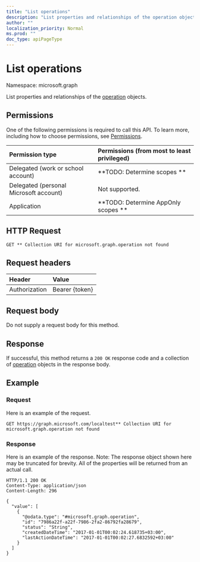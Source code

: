 ```yaml
---
title: "List operations"
description: "List properties and relationships of the operation objects."
author: ""
localization_priority: Normal
ms.prod: ""
doc_type: apiPageType
---
```


# List operations

Namespace: microsoft.graph

List properties and relationships of the [operation](../resources/operation.md) objects.

## Permissions
One of the following permissions is required to call this API. To learn more, including how to choose permissions, see [Permissions](/concepts/permissions-reference.md).

|Permission type|Permissions (from most to least privileged)|
|:---|:---|
|Delegated (work or school account)|**TODO: Determine scopes **|
|Delegated (personal Microsoft account)|Not supported.|
|Application|**TODO: Determine AppOnly scopes **|

## HTTP Request
<!-- {
  "blockType": "ignored"
}
-->
``` http
GET ** Collection URI for microsoft.graph.operation not found
```

## Request headers
|Header|Value|
|:---|:---|
|Authorization|Bearer {token}|

## Request body
Do not supply a request body for this method.

## Response
If successful, this method returns a `200 OK` response code and a collection of [operation](../resources/operation.md) objects in the response body.

## Example

### Request
Here is an example of the request.
<!-- {
  "blockType": "request",
  "name": "get_operation"
}
-->
``` http
GET https://graph.microsoft.com/localtest** Collection URI for microsoft.graph.operation not found
```

### Response
Here is an example of the response. Note: The response object shown here may be truncated for brevity. All of the properties will be returned from an actual call.
<!-- {
  "blockType": "response",
  "truncated": true,
  "@odata.type": "collection(microsoft.graph.operation)"
}
-->
``` http
HTTP/1.1 200 OK
Content-Type: application/json
Content-Length: 296

{
  "value": [
    {
      "@odata.type": "#microsoft.graph.operation",
      "id": "7986a22f-a22f-7986-2fa2-86792fa28679",
      "status": "String",
      "createdDateTime": "2017-01-01T00:02:24.618735+03:00",
      "lastActionDateTime": "2017-01-01T00:02:27.6832592+03:00"
    }
  ]
}
```

